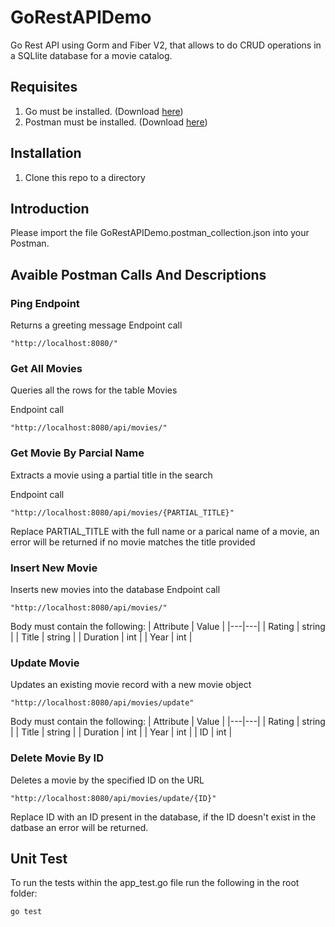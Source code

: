 # GoRestAPIDemo
Go Rest API using Gorm and Fiber V2, that allows to do CRUD operations in a SQLlite database for a movie catalog.

## Requisites
1. Go must be installed. (Download [here](https://golang.org/))
2. Postman must be installed. (Download [here](https://www.postman.com/downloads/))

## Installation
1. Clone this repo to a directory


## Introduction
Please import the file GoRestAPIDemo.postman_collection.json into your Postman.

## Avaible Postman Calls And Descriptions
### Ping Endpoint
Returns a greeting message
Endpoint call
```
"http://localhost:8080/"
```

### Get All Movies
Queries all the rows for the table Movies

Endpoint call
```
"http://localhost:8080/api/movies/"
```

### Get Movie By Parcial Name
Extracts a movie using a partial title in the search

Endpoint call
```
"http://localhost:8080/api/movies/{PARTIAL_TITLE}"
```
Replace PARTIAL_TITLE with the full name or a parical name of a movie, an error will be returned if no movie matches the title provided
### Insert New Movie
Inserts new movies into the database
Endpoint call
```
"http://localhost:8080/api/movies/"
```
Body must contain the following:
| Attribute  | Value  |
|---|---|
| Rating  |  string |
| Title  | string  |
| Duration  | int  |
| Year  | int  |
### Update Movie
Updates an existing movie record with a new movie object
```
"http://localhost:8080/api/movies/update"
```
Body must contain the following:
| Attribute  | Value  |
|---|---|
| Rating  |  string |
| Title  | string  |
| Duration  | int  |
| Year  | int  |
| ID  | int  |
### Delete Movie By ID
Deletes a movie by the specified ID on the URL
```
"http://localhost:8080/api/movies/update/{ID}"
```
Replace ID with an ID present in the database, if the ID doesn't exist in the datbase an error will be returned.

## Unit Test
To run the tests within the app_test.go file run the following in the root folder:
```
go test
```


